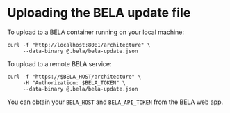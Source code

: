 # Uploading the BELA update file

To upload to a BELA container running on your local machine:

```
curl -f "http://localhost:8081/architecture" \
     --data-binary @.bela/bela-update.json
```

To upload to a remote BELA service:

```
curl -f "https://$BELA_HOST/architecture" \
     -H "Authorization: $BELA_TOKEN" \
     --data-binary @.bela/bela-update.json
```

You can obtain your `BELA_HOST` and `BELA_API_TOKEN` from the BELA web app.
